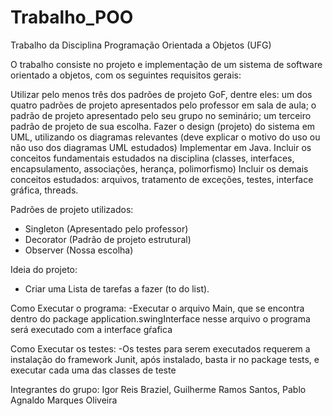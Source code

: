 # Trabalho_POO
Trabalho da Disciplina Programação Orientada a Objetos (UFG)

O trabalho consiste no projeto e implementação de um sistema de software orientado a objetos, 
com os seguintes requisitos gerais:

Utilizar pelo menos três dos padrões de projeto GoF, 
dentre eles: um dos quatro padrões de projeto apresentados pelo professor em sala de aula; 
o padrão de projeto apresentado pelo seu grupo no seminário; 
um terceiro padrão de projeto de sua escolha.
Fazer o design (projeto) do sistema em UML, utilizando os diagramas relevantes 
(deve explicar o motivo do uso ou não uso dos diagramas UML estudados)
Implementar em Java.
Incluir os conceitos fundamentais estudados na disciplina 
(classes, interfaces, encapsulamento, associações, herança, polimorfismo)
Incluir os demais conceitos estudados: arquivos, tratamento de exceções, testes, interface gráfica, threads.

Padrões de projeto utilizados:
- Singleton (Apresentado pelo professor)
- Decorator (Padrão de projeto estrutural)
- Observer (Nossa escolha)

Ideia do projeto:
- Criar uma Lista de tarefas a fazer (to do list).

Como Executar o programa:
-Executar o arquivo Main, que se encontra dentro do package application.swingInterface
nesse arquivo o programa será executado com a interface gŕafica

Como Executar os testes:
-Os testes para serem executados requerem a instalação do framework Junit,
após instalado, basta ir no package tests, e executar cada uma das classes de teste

Integrantes do grupo:
Igor Reis Braziel, Guilherme Ramos Santos, Pablo Agnaldo Marques Oliveira
